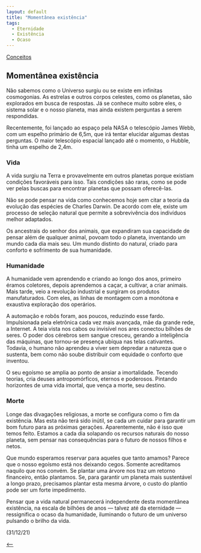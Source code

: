 ```yaml
---
layout: default
title: "Momentânea existência"
tags:
  - Eternidade
  - Existência
  - Ocaso
--- 
```




[Conceitos](./)

## Momentânea existência

Não sabemos como o Universo surgiu ou se existe em infinitas cosmogonias. As estrelas e outros corpos celestes, como os planetas, são explorados em busca de respostas. Já se conhece muito sobre eles, o sistema solar e o nosso planeta, mas ainda existem perguntas a serem respondidas.

Recentemente, foi lançado ao espaço pela NASA o telescópio James Webb, com um espelho primário de 6,5m, que irá tentar elucidar algumas destas perguntas. O maior telescópio espacial lançado até o momento, o Hubble, tinha um espelho de 2,4m.

### Vida

A vida surgiu na Terra e provavelmente em outros planetas porque existiam condições favoráveis para isso. Tais condições são raras, como se pode ver pelas buscas para encontrar planetas que possam oferecê-las.

Não se pode pensar na vida como conhecemos hoje sem citar a teoria da evolução das espécies de Charles Darwin. De acordo com ele, existe um processo de seleção natural que permite a sobrevivência dos indivíduos melhor adaptados.

Os ancestrais do senhor dos animais, que expandiram sua capacidade de pensar além de qualquer animal, povoam todo o planeta, inventando um mundo cada dia mais seu. Um mundo distinto do natural, criado para conforto e sofrimento de sua humanidade.

### Humanidade

A humanidade vem aprendendo e criando ao longo dos anos, primeiro éramos coletores, depois aprendemos a caçar, a cultivar, a criar animais. Mais tarde, veio a revolução industrial e surgiram os produtos manufaturados. Com eles, as linhas de montagem com a monótona e exaustiva exploração dos operários.

A automação e robôs foram, aos poucos, reduzindo esse fardo. Impulsionada pela eletrônica cada vez mais avançada, mãe da grande rede, a Internet. A teia vista nos cabos ou invisível nos ares conectou bilhões de seres. O poder dos cérebros sem sangue cresceu, gerando a inteligência das máquinas, que tornou-se presença ubíqua nas telas cativantes. Todavia, o humano não aprendeu a viver sem depredar a natureza que o sustenta, bem como não soube distribuir com equidade o conforto que inventou.

O seu egoísmo se amplia ao ponto de ansiar a imortalidade. Tecendo teorias, cria deuses antropomórficos, eternos e poderosos. Pintando horizontes de uma vida imortal, que vença a morte, seu destino.

### Morte

Longe das divagações religiosas, a morte se configura como o fim da existência. Mas esta não terá sido inútil, se cada um cuidar para garantir um bom futuro para as próximas gerações. Aparentemente, não é isso que temos feito. Estamos a cada dia solapando os recursos naturais do nosso planeta, sem pensar nas consequências para o futuro de nossos filhos e netos.

Que mundo esperamos reservar para aqueles que tanto amamos? Parece que o nosso egoísmo está nos deixando cegos. Somente acreditamos naquilo que nos convém. Se plantar uma árvore nos traz um retorno financeiro, então plantamos. Se, para garantir um planeta mais sustentável a longo prazo, precisamos plantar esta mesma árvore, o custo do plantio pode ser um forte impedimento.

Pensar que a vida natural permanecerá independente desta momentânea existência, na escala de bilhões de anos — talvez até da eternidade — ressignifica o ocaso da humanidade, iluminando o futuro de um universo pulsando o brilho da vida.

(31/12/21)

[<--](./)